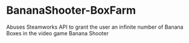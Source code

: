 # BananaShooter-BoxFarm
Abuses Steamworks API to grant the user an infinite number of Banana Boxes in the video game Banana Shooter
